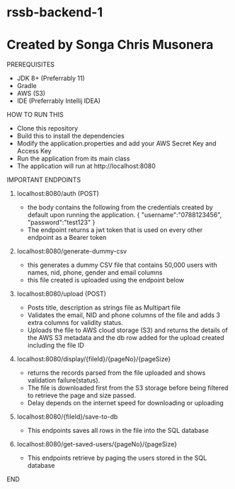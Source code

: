 # rssb-backend-1
# Created by Songa Chris Musonera

PREREQUISITES
- JDK 8+ (Preferrably 11)
- Gradle
- AWS (S3)
- IDE (Preferrably Intellij IDEA)

HOW TO RUN THIS
- Clone this repository 
- Build this to install the dependencies
- Modify the application.properties and add your AWS Secret Key and Access Key
- Run the application from its main class
- The application will run at http://localhost:8080

IMPORTANT ENDPOINTS
1. localhost:8080/auth (POST)
   - the body contains the following from the credentials created by default upon running the application.
   {
    "username":"0788123456",
    "password":"test123"
   }
   - The endpoint returns a jwt token that is used on every other endpoint as a Bearer token
   
2. localhost:8080/generate-dummy-csv
   - this generates a dummy CSV file that contains 50,000 users with names, nid, phone, gender and email columns
   - this file created is uploaded using the endpoint below

3. localhost:8080/upload (POST)
   - Posts 
      title, description as strings
      file  as Multipart file
   - Validates the email, NID and phone columns of the file and adds 3 extra columns for validity status.
   - Uploads the file to AWS cloud storage (S3) and returns the details of the AWS S3 metadata and the db row added for the upload created including the file ID

4. localhost:8080/display/{fileId}/{pageNo}/{pageSize}
   - returns the records parsed from the file uploaded and shows validation failure(status).
   - The file is downloaded first from the S3 storage before being filtered to retrieve the page and size passed. 
   - Delay depends on the internet speed for downloading or uploading

5. localhost:8080/{fileId}/save-to-db
   - This endpoints saves all rows in the file into the SQL database 

6. localhost:8080/get-saved-users/{pageNo}/{pageSize}
   - This endpoints retrieve by paging the users stored in the SQL database
 
 END

    
